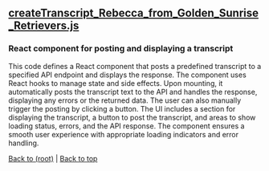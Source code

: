 ## [createTranscript_Rebecca_from_Golden_Sunrise_Retrievers.js](createTranscript_Rebecca_from_Golden_Sunrise_Retrievers.js)

### React component for posting and displaying a transcript

This code defines a React component that posts a predefined transcript to a specified API endpoint and displays the response. The component uses React hooks to manage state and side effects. Upon mounting, it automatically posts the transcript text to the API and handles the response, displaying any errors or the returned data. The user can also manually trigger the posting by clicking a button. The UI includes a section for displaying the transcript, a button to post the transcript, and areas to show loading status, errors, and the API response. The component ensures a smooth user experience with appropriate loading indicators and error handling.

[Back to (root)](#root) | [Back to top](#table-of-contents)

